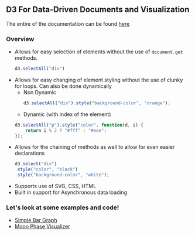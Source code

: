 ## D3 For Data-Driven Documents and Visualization
The entire of the documentation can be found [here](https://github.com/d3/d3/wiki)

### Overview
* Allows for easy selection of elements without the use of `document.get` methods.
    ``` javascript
    d3.selectAll("div")
    ```
* Allows for easy changing of element styling without the use of clunky for loops. Can also be done dynamically
    * Non Dynamic
        ``` javascript
        d3.selectAll("div").style("background-color", "orange");
        ```
    * Dynamic (with index of the element)
    ```javascript
    d3.selectAll("p").style("color", function(d, i) {
        return i % 2 ? "#fff" : "#eee";
    });
    ```
* Allows for the chaining of methods as well to allow for even easier declarations
    ``` javascript
    d3.select("div")
    .style("color", "black")
    .style("background-color", "white");
    ```
* Supports use of SVG, CSS, HTML
* Built in support for Asynchronous data loading

### Let's look at some examples and code!
* [Simple Bar Graph](https://bost.ocks.org/mike/bar/)
* [Moon Phase Visualizer](https://palerdot.in/moon-phase-visualizer/d3-moon-viz.html)